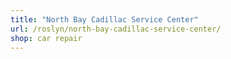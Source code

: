 ```yaml
---
title: "North Bay Cadillac Service Center"
url: /roslyn/north-bay-cadillac-service-center/
shop: car repair
---
```

